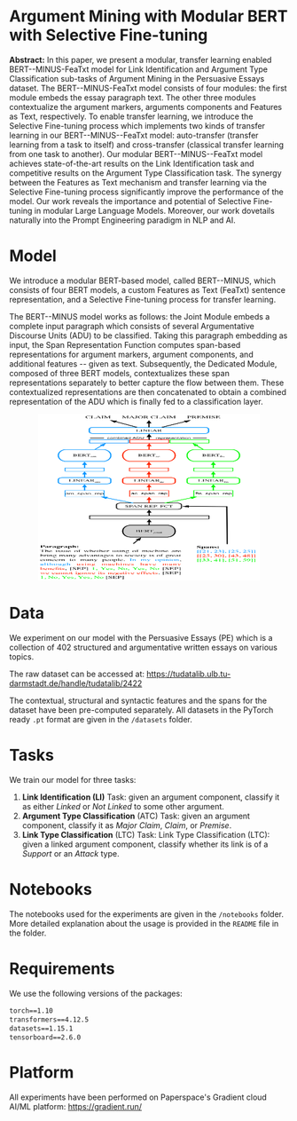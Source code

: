 # Argument Mining with Modular BERT with Selective Fine-tuning

**Abstract:** In this paper, we present a modular, transfer learning enabled BERT--MINUS-FeaTxt model for Link Identification and Argument Type Classification sub-tasks of Argument Mining in the Persuasive Essays dataset. The BERT--MINUS-FeaTxt model consists of four modules: the first module embeds the essay paragraph text. The other three modules contextualize the argument markers, arguments components and Features as Text, respectively. To enable transfer learning, we introduce the Selective Fine-tuning process which implements two kinds of transfer learning in our BERT--MINUS--FeaTxt model: auto-transfer (transfer learning from a task to itself) and cross-transfer (classical transfer learning from one task to another). Our modular BERT--MINUS--FeaTxt model achieves state-of-the-art results on the Link Identification task and competitive results on the Argument Type Classification task. The synergy between the Features as Text mechanism and transfer learning via the Selective Fine-tuning process significantly improve the performance of the model. Our work reveals the importance and potential of Selective Fine-tuning in modular Large Language Models. Moreover, our work dovetails naturally into the Prompt Engineering paradigm in NLP and AI.

# Model

We introduce a modular BERT-based model, called  BERT--MINUS, which consists of four BERT models, a custom Features as Text (FeaTxt) sentence representation, and a Selective Fine-tuning process for transfer learning.

The BERT--MINUS model works as follows: the Joint Module embeds a complete input paragraph which consists of several Argumentative Discourse Units (ADU) to be classified. Taking this paragraph embedding as input, the Span Representation Function computes span-based representations for argument markers, argument components, and additional features -- given as text. Subsequently, the Dedicated Module, composed of three BERT models, contextualizes these span representations separately to better capture the flow between them. These contextualized representations are then concatenated to obtain a combined representation of the ADU which is finally fed to a classification layer.

<p align="center">
<img src="model--bert--minus.png" width="400" height="300" />
</p>

# Data

We experiment on our model with the Persuasive Essays (PE) which is a collection of 402 structured and argumentative written essays on various topics. 

The raw dataset can be accessed at: https://tudatalib.ulb.tu-darmstadt.de/handle/tudatalib/2422

The contextual, structural and syntactic features and the spans for the dataset have been pre-computed separately. All datasets in the PyTorch ready ``.pt`` format are given in the ``/datasets`` folder.

# Tasks

We train our model for three tasks: 

1) **Link Identification (LI)** Task: given an argument component, classify it as either *Linked* or *Not Linked* to some other argument.
2) **Argument Type Classification** (ATC) Task: given an argument component, classify it as *Major Claim*, *Claim*, or *Premise*.
3) **Link Type Classification** (LTC) Task: Link Type Classification (LTC): given a linked argument component, classify whether its link is of a *Support* or an *Attack* type.


# Notebooks

The notebooks used for the experiments are given in the ``/notebooks`` folder. More detailed explanation about the usage is provided in the ``README`` file in the folder.

# Requirements

We use the following versions of the packages:

```
torch==1.10
transformers==4.12.5
datasets==1.15.1
tensorboard==2.6.0
```

# Platform

All experiments have been performed on Paperspace's Gradient cloud AI/ML platform: https://gradient.run/
